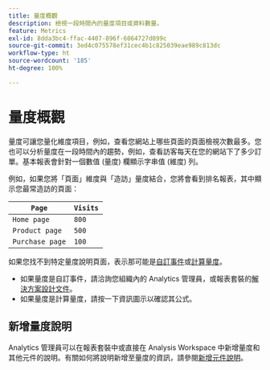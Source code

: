 ```yaml
---
title: 量度概觀
description: 檢視一段時間內的量度項目或資料數量。
feature: Metrics
exl-id: 8dda3bc4-ffac-4407-896f-6064727d099c
source-git-commit: 3ed4c075578ef31cec4b1c825039eae989c813dc
workflow-type: ht
source-wordcount: '185'
ht-degree: 100%

---
```


# 量度概觀

量度可讓您量化維度項目，例如，查看您網站上哪些頁面的頁面檢視次數最多。您也可以分析量度在一段時間內的趨勢，例如，查看訪客每天在您的網站下了多少訂單。基本報表會針對一個數值 (量度) 欄顯示字串值 (維度) 列。

例如，如果您將「頁面」維度與「造訪」量度結合，您將會看到排名報表，其中顯示您最常造訪的頁面：

| `Page` | `Visits` |
| --- | --- |
| `Home page` | `800` |
| `Product page` | `500` |
| `Purchase page` | `100` |

如果您找不到特定量度說明頁面，表示那可能是[自訂事件](custom-events.md)或[計算量度](../c-calcmetrics/cm-overview.md)。

* 如果量度是自訂事件，請洽詢您組織內的 Analytics 管理員，或報表套裝的[解決方案設計文件](/help/implement/prepare/solution-design.md)。
* 如果量度是計算量度，請按一下資訊圖示以確認其公式。

## 新增量度說明

Analytics 管理員可以在報表套裝中或直接在 Analysis Workspace 中新增量度和其他元件的說明。有關如何將說明新增至量度的資訊，請參閱[新增元件說明](/help/analyze/analysis-workspace/components/add-component-descriptions.md)。
